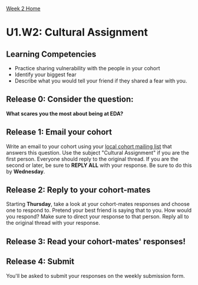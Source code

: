 [Week 2 Home](./)

# U1.W2: Cultural Assignment

## Learning Competencies
- Practice sharing vulnerability with the people in your cohort
- Identify your biggest fear
- Describe what you would tell your friend if they shared a fear with you. 

## Release 0: Consider the question: 
**What scares you the most about being at EDA?**

## Release 1: Email your cohort
Write an email to your cohort using your [local cohort mailing list](mailto:kereru-2014@devacademy.co.nz) that answers this question. Use the subject "Cultural Assignment" if you are the first person. Everyone should reply to the original thread. 
If you are the second or later, be sure to **REPLY ALL** with your response. Be sure to do this by **Wednesday**. 

## Release 2: Reply to your cohort-mates
Starting **Thursday**, take a look at your cohort-mates responses and choose one to respond to. Pretend your best friend is saying that to you. How would you respond? Make sure to direct your response to that person. Reply all to the original thread with your response. 

## Release 3: Read your cohort-mates' responses!

## Release 4: Submit
You'll be asked to submit your responses on the weekly submission form. 
